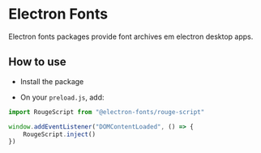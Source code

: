 # Electron Fonts

Electron fonts packages provide font archives em electron desktop apps.

## How to use

* Install the package

* On your `preload.js`, add:

```ts
import RougeScript from "@electron-fonts/rouge-script"

window.addEventListener("DOMContentLoaded", () => {
    RougeScript.inject()
})
```